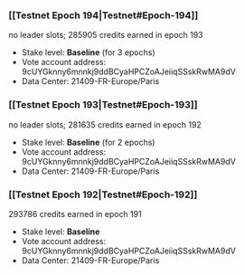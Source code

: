 ### [[Testnet Epoch 194|Testnet#Epoch-194]]
no leader slots; 285905 credits earned in epoch 193
* Stake level: **Baseline** (for 3 epochs)
* Vote account address: 9cUYGknny6mnnkj9ddBCyaHPCZoAJeiiqSSskRwMA9dV
* Data Center: 21409-FR-Europe/Paris
### [[Testnet Epoch 193|Testnet#Epoch-193]]
no leader slots; 281635 credits earned in epoch 192
* Stake level: **Baseline** (for 2 epochs)
* Vote account address: 9cUYGknny6mnnkj9ddBCyaHPCZoAJeiiqSSskRwMA9dV
* Data Center: 21409-FR-Europe/Paris
### [[Testnet Epoch 192|Testnet#Epoch-192]]
293786 credits earned in epoch 191
* Stake level: **Baseline**
* Vote account address: 9cUYGknny6mnnkj9ddBCyaHPCZoAJeiiqSSskRwMA9dV
* Data Center: 21409-FR-Europe/Paris